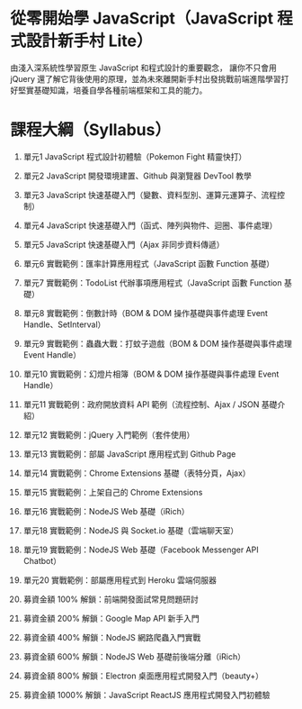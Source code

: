 # 從零開始學 JavaScript（JavaScript 程式設計新手村 Lite）
由淺入深系統性學習原生 JavaScript 和程式設計的重要觀念， 讓你不只會用 jQuery 還了解它背後使用的原理，並為未來離開新手村出發挑戰前端進階學習打好堅實基礎知識，培養自學各種前端框架和工具的能力。

# 課程大綱（Syllabus）
1. 單元1 JavaScript 程式設計初體驗（Pokemon Fight 精靈快打）

2. 單元2 JavaScript 開發環境建置、Github 與瀏覽器 DevTool 教學 

3. 單元3 JavaScript 快速基礎入門（變數、資料型別、運算元運算子、流程控制）

4. 單元4 JavaScript 快速基礎入門（函式、陣列與物件、迴圈、事件處理）

5. 單元5 JavaScript 快速基礎入門（Ajax 非同步資料傳遞）

6. 單元6 實戰範例：匯率計算應用程式（JavaScript 函數 Function 基礎） 

7. 單元7 實戰範例：TodoList 代辦事項應用程式（JavaScript 函數 Function 基礎）

8. 單元8 實戰範例：倒數計時（BOM & DOM 操作基礎與事件處理 Event Handle、SetInterval） 

9. 單元9 實戰範例：蟲蟲大戰：打蚊子遊戲（BOM & DOM 操作基礎與事件處理 Event Handle）   

10. 單元10 實戰範例：幻燈片相簿（BOM & DOM 操作基礎與事件處理 Event Handle） 

11. 單元11 實戰範例：政府開放資料 API 範例（流程控制、Ajax / JSON 基礎介紹）

12. 單元12 實戰範例：jQuery 入門範例（套件使用）

13. 單元13 實戰範例：部屬 JavaScript 應用程式到 Github Page

14. 單元14 實戰範例：Chrome Extensions 基礎（表特分頁，Ajax）

15. 單元15 實戰範例：上架自己的 Chrome Extensions

16. 單元16 實戰範例：NodeJS Web 基礎（iRich）
 
18. 單元18 實戰範例：NodeJS 與 Socket.io 基礎（雲端聊天室）

19. 單元19 實戰範例：NodeJS Web 基礎（Facebook Messenger API Chatbot）

20. 單元20 實戰範例：部屬應用程式到 Heroku 雲端伺服器

21. 募資金額 100% 解鎖：前端開發面試常見問題研討

22. 募資金額 200% 解鎖：Google Map API 新手入門

23. 募資金額 400% 解鎖：NodeJS 網路爬蟲入門實戰 

24. 募資金額 600% 解鎖：NodeJS Web 基礎前後端分離（iRich）

25. 募資金額 800% 解鎖：Electron 桌面應用程式開發入門（beauty+）

26. 募資金額 1000% 解鎖：JavaScript ReactJS 應用程式開發入門初體驗